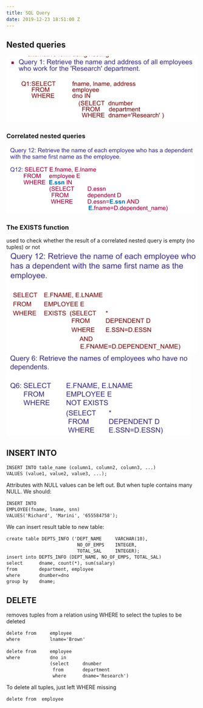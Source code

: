 ```yaml
---
title: SQL Query
date: 2019-12-23 18:51:00 Z
---
```


## Nested queries

![](/assets/img/img_15766624229412.jpg)

### Correlated nested queries

![Screen Shot 2019-12-18 at 10.45.50](/assets/img/img_Screen%20Shot%202019-12-18%20at%2010.45.50.png)

### The EXISTS function

used to check whether the result of a correlated nested query is empty (no tuples) or not
![](/assets/img/img_15766630548457.jpg)
![](/assets/img/img_15766631010888.jpg)

## INSERT INTO

```
INSERT INTO table_name (column1, column2, column3, ...)
VALUES (value1, value2, value3, ...);
```

Attributes with NULL values can be left out. But when tuple contains many NULL. We should:

```
INSERT INTO
EMPLOYEE(fname, lname, snn)
VALUES('Richard', 'Marini', '655584758');
```

We can insert result table to new table:

```
create table DEPTS_INFO ('DEPT_NAME     VARCHAR(10),
                          NO_OF_EMPS    INTEGER,
                          TOTAL_SAL     INTEGER);
insert into DEPTS_INFO (DEPT_NAME, NO_OF_EMPS, TOTAL_SAL)
select      dname, count(*), sum(salary)
from        department, employee
where       dnumber=dno
group by    dname;
```

## DELETE

removes tuples from a relation using WHERE to select the tuples to be deleted

```
delete from     employee
where           lname='Brown'

delete from     employee
where           dno in
                (select     dnumber
                 from       department
                 where      dname='Research')
```

To delete all tuples, just left WHERE missing

```
delete from  employee
```

